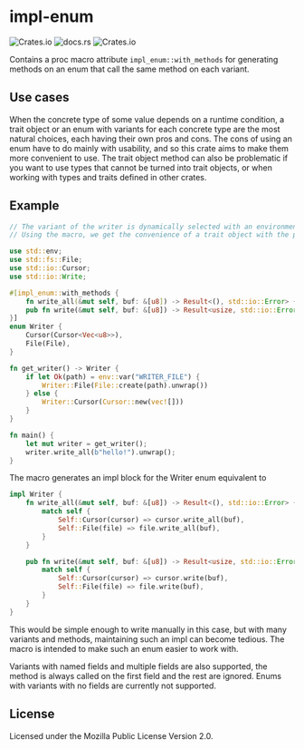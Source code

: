 # impl-enum

![Crates.io](https://img.shields.io/crates/v/impl-enum)
![docs.rs](https://img.shields.io/docsrs/impl-enum)
![Crates.io](https://img.shields.io/crates/l/impl-enum)

Contains a proc macro attribute `impl_enum::with_methods` for generating methods on an enum that call the same method on each variant.

## Use cases

When the concrete type of some value depends on a runtime condition, a trait object or an enum with variants for each concrete type are the most natural choices, each having their own pros and cons. The cons of using an enum have to do mainly with usability, and so this crate aims to make them more convenient to use. The trait object method can also be problematic if you want to use types that cannot be turned into trait objects, or when working with types and traits defined in other crates.

## Example

```rust
// The variant of the writer is dynamically selected with an environment variable.
// Using the macro, we get the convenience of a trait object with the performance of an enum.

use std::env;
use std::fs::File;
use std::io::Cursor;
use std::io::Write;

#[impl_enum::with_methods {
    fn write_all(&mut self, buf: &[u8]) -> Result<(), std::io::Error> {}
    pub fn write(&mut self, buf: &[u8]) -> Result<usize, std::io::Error> {}
}]
enum Writer {
    Cursor(Cursor<Vec<u8>>),
    File(File),
}

fn get_writer() -> Writer {
    if let Ok(path) = env::var("WRITER_FILE") {
        Writer::File(File::create(path).unwrap())
    } else {
        Writer::Cursor(Cursor::new(vec![]))
    }
}

fn main() {
    let mut writer = get_writer();
    writer.write_all(b"hello!").unwrap();
}
```

The macro generates an impl block for the Writer enum equivalent to

```rust
impl Writer {
    fn write_all(&mut self, buf: &[u8]) -> Result<(), std::io::Error> {
        match self {
            Self::Cursor(cursor) => cursor.write_all(buf),
            Self::File(file) => file.write_all(buf),
        }
    }

    pub fn write(&mut self, buf: &[u8]) -> Result<usize, std::io::Error> {
        match self {
            Self::Cursor(cursor) => cursor.write(buf),
            Self::File(file) => file.write(buf),
        }
    }
}
```

This would be simple enough to write manually in this case, but with many variants and methods, maintaining such an impl can become tedious. The macro is intended to make such an enum easier to work with.

Variants with named fields and multiple fields are also supported, the method is always called on the first field and the rest are ignored. Enums with variants with no fields are currently not supported.

## License
Licensed under the Mozilla Public License Version 2.0.
